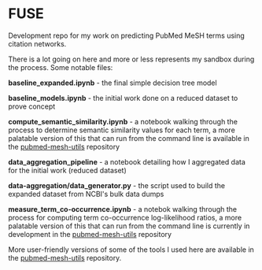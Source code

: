 # FUSE
Development repo for my work on predicting PubMed MeSH terms using citation networks.

There is a lot going on here and more or less represents my sandbox during the process. Some notable files:

**baseline_expanded.ipynb** - the final simple decision tree model

**baseline_models.ipynb** - the initial work done on a reduced dataset to prove concept

**compute_semantic_similarity.ipynb** - a notebook walking through the process to determine semantic similarity values for each term, a more palatable version of this that can run from the command line is available in the [pubmed-mesh-utils](https://github.com/wigasper/pubmed-mesh-utils) repository

**data_aggregation_pipeline** - a notebook detailing how I aggregated data for the initial work (reduced dataset)

**data-aggregation/data_generator.py** - the script used to build the expanded dataset from NCBI's bulk data dumps

**measure_term_co-occurrence.ipynb** - a notebok walking through the process for computing term co-occurrence log-likelihood ratios, a more palatable version of this that can run from the command line is currently in development in the [pubmed-mesh-utils](https://github.com/wigasper/pubmed-mesh-utils) repository

More user-friendly versions of some of the tools I used here are available in the [pubmed-mesh-utils](https://github.com/wigasper/pubmed-mesh-utils) repository.
